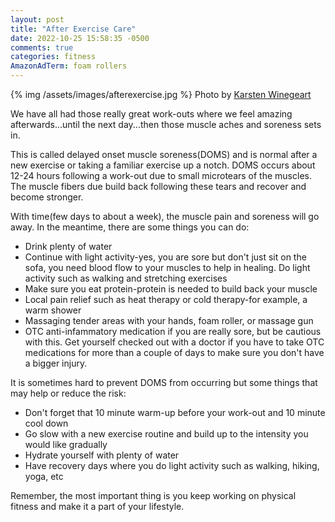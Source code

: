 ```yaml
---
layout: post
title: "After Exercise Care"
date: 2022-10-25 15:58:35 -0500
comments: true
categories: fitness
AmazonAdTerm: foam rollers
---
```

{% img /assets/images/afterexercise.jpg %}
Photo by <a href="https://unsplash.com/es/@karsten116?utm_source=unsplash&utm_medium=referral&utm_content=creditCopyText">Karsten Winegeart</a>

We have all had those really great work-outs where we feel amazing afterwards...until the next day...then those muscle aches and soreness sets in.

This is called delayed onset muscle soreness(DOMS) and is normal after a new exercise or taking a familiar exercise up a notch. DOMS occurs about 12-24 hours following a work-out due to small microtears of the muscles. The muscle fibers due build back following these tears and recover and become stronger.

With time(few days to about a week), the muscle pain and soreness will go away. In the meantime, there are some things you can do:

- Drink plenty of water
- Continue with light activity-yes, you are sore but don't just sit on the sofa, you need blood flow to your muscles to help in healing. Do light activity such as walking and stretching exercises
- Make sure you eat protein-protein is needed to build back your muscle
- Local pain relief such as heat therapy or cold therapy-for example, a warm shower
- Massaging tender areas with your hands, foam roller, or massage gun
- OTC anti-infammatory medication if you are really sore, but be cautious with this. Get yourself checked out with a doctor if you have to take OTC medications for more than a couple of days to make sure you don't have a bigger injury.

It is sometimes hard to prevent DOMS from occurring but some things that may help or reduce the risk:

- Don't forget that 10 minute warm-up before your work-out and 10 minute cool down
- Go slow with a new exercise routine and build up to the intensity you would like gradually
- Hydrate yourself with plenty of water
- Have recovery days where you do light activity such as walking, hiking, yoga, etc

Remember, the most important thing is you keep working on physical fitness and make it a part of your lifestyle.
